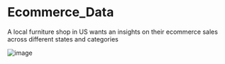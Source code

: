 # Ecommerce_Data
A local furniture shop in US wants an insights on their ecommerce sales across different states and categories

![image](https://github.com/user-attachments/assets/021e1756-ad81-4742-b525-58695d3d40ee)

